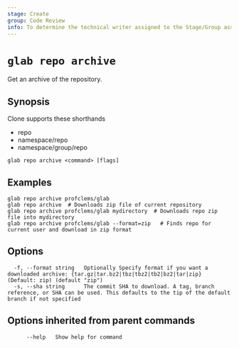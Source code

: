 ```yaml
---
stage: Create
group: Code Review
info: To determine the technical writer assigned to the Stage/Group associated with this page, see https://about.gitlab.com/handbook/product/ux/technical-writing/#assignments
---
```


<!--
This documentation is auto generated by a script.
Please do not edit this file directly, check cmd/gen-docs/docs.go.
-->

# `glab repo archive`

Get an archive of the repository.

## Synopsis

Clone supports these shorthands

- repo
- namespace/repo
- namespace/group/repo

```plaintext
glab repo archive <command> [flags]
```

## Examples

```plaintext
glab repo archive profclems/glab
glab repo archive  # Downloads zip file of current repository
glab repo archive profclems/glab mydirectory  # Downloads repo zip file into mydirectory
glab repo archive profclems/glab --format=zip   # Finds repo for current user and download in zip format

```

## Options

```plaintext
  -f, --format string   Optionally Specify format if you want a downloaded archive: {tar.gz|tar.bz2|tbz|tbz2|tb2|bz2|tar|zip} (Default: zip) (default "zip")
  -s, --sha string      The commit SHA to download. A tag, branch reference, or SHA can be used. This defaults to the tip of the default branch if not specified
```

## Options inherited from parent commands

```plaintext
      --help   Show help for command
```
